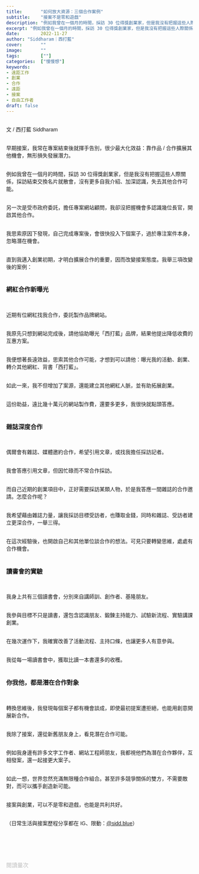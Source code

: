 ```yaml
---
title:       "如何放大資源：三個合作案例"
subtitle:    "接案不是零和遊戲"
description: "例如我曾在一個月的時間，採訪 30 位得獎創業家，但是我沒有把握這些人際關係，採訪結束交換名片就散會，沒有過多自我介紹、加深認識，更別談其他合作可能..."
excerpt: "例如我曾在一個月的時間，採訪 30 位得獎創業家，但是我沒有把握這些人際關係，採訪結束交換名片就散會，沒有過多自我介紹、加深認識，更別談其他合作可能..."
date:        2022-11-27
author: "Siddharam｜西打藍"
cover:       ""
image:       ""
tags:        [""]
categories:  ["慢慢想"]
keywords:
- 遠距工作
- 創業
- 合作
- 遠距
- 接案
- 自由工作者
draft: false
---
```


<article style="font-family: 'Noto Sans TC', '微軟正黑體', sans-serif; font-weight: 300;">

<br>文 / 西打藍 Siddharam<br><br>

早期接案，我常在專案結束後就揮手告別，很少最大化效益：靠作品 / 合作擴展其他機會，無形損失發展潛力。<br><br>

例如我曾在一個月的時間，採訪 30 位得獎創業家，但是我沒有把握這些人際關係，採訪結束交換名片就散會，沒有更多自我介紹、加深認識，失去其他合作可能。<br><br>

另一次是受市政府委託，擔任專案網站顧問，我卻沒把握機會多認識幾位長官，開啟其他合作。<br><br>

我思索原因下發現，自己完成專案後，會很快投入下個案子，過於專注案件本身，忽略潛在機會。<br><br>

直到我邁入創業初期，才明白擴展合作的重要，因而改變接案態度。我舉三項改變後的案例：<br><br>

<h3 class="article-h1-color">網紅合作新曝光</h3><br>

近期有位網紅找我合作，委託製作品牌網站。<br><br>

我原先只想到網站完成後，請他協助曝光「西打藍」品牌，結果他提出降低收費的互惠方案。<br><br>

我便想著長遠效益，思索其他合作可能，才想到可以請他：曝光我的活動、創業、轉介其他網紅、背書「西打藍」。<br><br>

如此一來，我不但增加了案源，還能建立其他網紅人脈，並有助拓展創業。<br><br>

這份助益，遠比幾十萬元的網站製作費，還要多更多，我很快就點頭答應。<br><br>


<h3 class="article-h1-color">雜誌深度合作</h3><br>

偶爾會有雜誌、媒體邀約合作，希望引用文章，或找我擔任採訪記者。<br><br>

我會答應引用文章，但因忙碌而不常合作採訪。<br><br>

而自己近期的創業項目中，正好需要採訪某類人物，於是我答應一間雜誌的合作邀請。怎麼合作呢？<br><br>

我希望藉由雜誌力量，讓我採訪目標受訪者，也賺取金錢，同時和雜誌、受訪者建立更深合作，一舉三得。<br><br>

在這次經驗後，也開啟自己和其他單位談合作的想法。可見只要轉變思維，處處有合作機會。<br><br>


<h3 class="article-h1-color">讀書會的實驗</h3><br>

我身上共有三個讀書會，分別來自講師訓、創作者、基隆朋友。<br><br>

我參與目標不只是讀書，還包含認識朋友、鍛鍊主持能力、試驗新流程、實驗講課創業。<br><br>

在幾次運作下，我確實改善了活動流程、主持口條，也讓更多人有意參與。<br><br>

我從每一場讀書會中，獲取比讀一本書還多的收穫。<br><br>


<h3 class="article-h1-color">你我他，都是潛在合作對象</h3><br>

轉換思維後，我發現每個案子都有機會談成，即使最初提案遭拒絕，也能用創意開展新合作。<br><br>

我除了接案，還從新舊朋友身上，看見潛在合作可能。<br><br>

例如我身邊有許多文字工作者、網站工程師朋友，我都視他們為潛在合作夥伴，互相發案，還一起接更大案子。<br><br>

如此一想，世界忽然充滿無限種合作組合。甚至許多競爭關係的雙方，不需要敵對，而可以攜手創造新可能。<br><br>

接案與創業，可以不是零和遊戲，也能是共利共好。<br><br>


（日常生活與接案歷程分享都在 IG、限動：<a href="https://www.instagram.com/sidd.blue/" target="_blank">@sidd.blue</a>）<br><br>


<!-- <h3 class="article-h1-color"></h3><br> -->





<br><br><br>

</article>

<div style="color: #bfbfbf; font-size: 15px;" id="busuanzi_container_page_pv">
  閱讀量<span id="busuanzi_value_page_pv"></span>次
</div>

<script src="../../js/post.js"></script>




